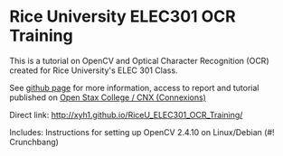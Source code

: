 Rice University ELEC301 OCR Training
==========================

This is a tutorial on OpenCV and Optical Character Recognition (OCR) created for Rice University's ELEC 301 Class.

See [github page](http://xyh1.github.io/RiceU_ELEC301_OCR_Training/) for more information, access to report and tutorial published on [Open Stax College / CNX (Connexions)](http://cnx.org/contents/b63dacde-f48d-4aee-8289-8e3f20cfe74a@1.5:1/Introduction_to_Optical_Charac)

Direct link: http://xyh1.github.io/RiceU_ELEC301_OCR_Training/

Includes:
Instructions for setting up OpenCV 2.4.10 on Linux/Debian (#! Crunchbang)


